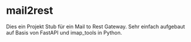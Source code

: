 # mail2rest

Dies ein Projekt Stub für ein Mail to Rest Gateway. Sehr einfach aufgebaut auf Basis von FastAPI und imap_tools in Python.

